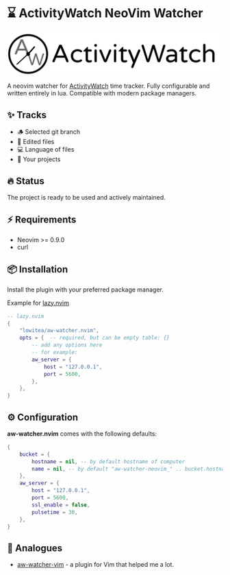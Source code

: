 # ⌛ ActivityWatch NeoVim Watcher

![ActivityWatch](aw_banner.png)

A neovim watcher for [ActivityWatch](https://activitywatch.net/) time tracker. Fully configurable and written entirely in lua. Compatible with modern package managers.

## ✨ Tracks

- 🪵 Selected git branch
- 📝 Edited files
- 💻 Language of files
- 💼 Your projects

## 🔥 Status

The project is ready to be used and actively maintained.

## ⚡️ Requirements

- Neovim >= 0.9.0
- curl

## 📦 Installation

Install the plugin with your preferred package manager.

Example for [lazy.nvim](https://github.com/folke/lazy.nvim)

```lua
-- lazy.nvim
{
    "lowitea/aw-watcher.nvim",
    opts = {  -- required, but can be empty table: {}
        -- add any options here
        -- for example:
        aw_server = {
            host = "127.0.0.1",
            port = 5600,
        },
    },
}
```

## ⚙️ Configuration

**aw-watcher.nvim** comes with the following defaults:

```lua
{
    bucket = {
        hostname = nil, -- by default hostname of computer
        name = nil, -- by default "aw-watcher-neovim_" .. bucket.hostname
    },
    aw_server = {
        host = "127.0.0.1",
        port = 5600,
        ssl_enable = false,
        pulsetime = 30,
    },
}
```

## 📖 Analogues

- [aw-watcher-vim](https://github.com/ActivityWatch/aw-watcher-vim) - a plugin for Vim that helped me a lot.
